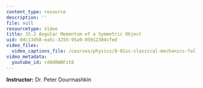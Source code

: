 ```yaml
---
content_type: resource
description: ''
file: null
resourcetype: Video
title: 33.2 Angular Momentum of a Symmetric Object
uid: 0dc13d58-ea5c-3255-95a9-05912304cfed
video_files:
  video_captions_file: /courses/physics/8-01sc-classical-mechanics-fall-2016/week-11-angular-momentum/33.2-angular-momentum-of-a-symmetric-object/33.2-angular-momentum-of-a-symmetric-object/rd9d0WBFzt8.vtt
video_metadata:
  youtube_id: rd9d0WBFzt8
---
```


**Instructor:** Dr. Peter Dourmashkin